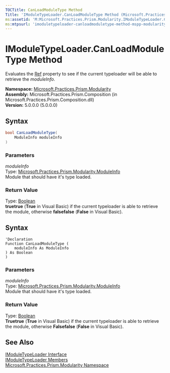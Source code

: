 ```yaml
---
TOCTitle: CanLoadModuleType Method
Title: 'IModuleTypeLoader.CanLoadModuleType Method (Microsoft.Practices.Prism.Modularity)'
ms:assetid: 'M:Microsoft.Practices.Prism.Modularity.IModuleTypeLoader.CanLoadModuleType(Microsoft.Practices.Prism.Modularity.ModuleInfo)'
ms:mtpsurl: 'imoduletypeloader-canloadmoduletype-method-mspp-modularity.md'
---
```


# IModuleTypeLoader.CanLoadModuleType Method

Evaluates the [Ref](/patterns-practices/reference/moduleinfo-ref-property-mspp-modularity) property to see if the current typeloader will be able to retrieve the *moduleInfo*.

**Namespace:** [Microsoft.Practices.Prism.Modularity](/patterns-practices/reference/mspp-modularity-namespace)<br/>
**Assembly:** Microsoft.Practices.Prism.Composition (in Microsoft.Practices.Prism.Composition.dll)<br/>
**Version:** 5.0.0.0 (5.0.0.0)

## Syntax

```C#
bool CanLoadModuleType(
	ModuleInfo moduleInfo
)
```

### Parameters

*moduleInfo*  
Type: [Microsoft.Practices.Prism.Modularity.ModuleInfo](/patterns-practices/reference/moduleinfo-class-mspp-modularity)  
Module that should have it's type loaded.

### Return Value

Type: [Boolean](http://msdn.microsoft.com/en-us/library/a28wyd50)  
**truetrue** (**True** in Visual Basic) if the current typeloader is able to retrieve the module, otherwise **falsefalse** (**False** in Visual Basic).

## Syntax

```VB
'Declaration
Function CanLoadModuleType ( 
	moduleInfo As ModuleInfo
) As Boolean
)
```

### Parameters

*moduleInfo*  
Type: [Microsoft.Practices.Prism.Modularity.ModuleInfo](/patterns-practices/reference/moduleinfo-class-mspp-modularity)  
Module that should have it's type loaded.

### Return Value

Type: [Boolean](http://msdn.microsoft.com/en-us/library/a28wyd50)  
**Truetrue** (**True** in Visual Basic) if the current typeloader is able to retrieve the module, otherwise **Falsefalse** (**False** in Visual Basic).

## See Also

[IModuleTypeLoader Interface](/patterns-practices/reference/imoduletypeloader-interface-mspp-modularity)<br/>
[IModuleTypeLoader Members](/patterns-practices/reference/imoduletypeloader-members-mspp-modularity)<br/>
[Microsoft.Practices.Prism.Modularity Namespace](/patterns-practices/reference/mspp-modularity-namespace)<br/>